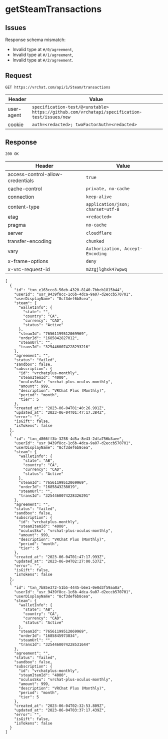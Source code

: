 # getSteamTransactions

## Issues
Response schema mismatch:
* Invalid type at ``#/0/agreement``,
* Invalid type at ``#/1/agreement``,
* Invalid type at ``#/2/agreement``.
## Request
`GET https://vrchat.com/api/1/Steam/transactions`

| Header | Value |
| ------ | ----- |
| user-agent | `specification-test/@<unstable> https://github.com/vrchatapi/specification-test/issues/new` |
| cookie | `auth=<redacted>; twoFactorAuth=<redacted>` |


## Response
`200 OK`

| Header | Value |
| ------ | ----- |
| access-control-allow-credentials | `true` |
| cache-control | `private, no-cache` |
| connection | `keep-alive` |
| content-type | `application/json; charset=utf-8` |
| etag | `<redacted>` |
| pragma | `no-cache` |
| server | `cloudflare` |
| transfer-encoding | `chunked` |
| vary | `Authorization, Accept-Encoding` |
| x-frame-options | `deny` |
| x-vrc-request-id | `m2zgjlghxk47wpwq` |

```jsonc
[
  {
    "id": "txn_e163ccc8-56eb-4320-8140-7bbcb1815b44",
    "userId": "usr_9439f8cc-1c6b-4dca-9a07-d2eccb570701",
    "userDisplayName": "8cf3def6b8cea",
    "steam": {
      "walletInfo": {
        "state": "",
        "country": "CA",
        "currency": "CAD",
        "status": "Active"
      },
      "steamId": "76561199512069969",
      "orderId": "1685842827012",
      "steamUrl": "",
      "transId": "3254460074228293216"
    },
    "agreement": "",
    "status": "failed",
    "sandbox": false,
    "subscription": {
      "id": "vrchatplus-monthly",
      "steamItemId": "4000",
      "oculusSku": "vrchat-plus-oculus-monthly",
      "amount": 999,
      "description": "VRChat Plus (Monthly)",
      "period": "month",
      "tier": 5
    },
    "created_at": "2023-06-04T01:40:26.991Z",
    "updated_at": "2023-06-04T01:47:17.384Z",
    "error": "",
    "isGift": false,
    "isTokens": false
  },
  {
    "id": "txn_d866ff3b-3258-4d5a-8e43-2dfa756b3aee",
    "userId": "usr_9439f8cc-1c6b-4dca-9a07-d2eccb570701",
    "userDisplayName": "8cf3def6b8cea",
    "steam": {
      "walletInfo": {
        "state": "AB",
        "country": "CA",
        "currency": "CAD",
        "status": "Active"
      },
      "steamId": "76561199512069969",
      "orderId": "1685843238019",
      "steamUrl": "",
      "transId": "3254460074228326291"
    },
    "agreement": "",
    "status": "failed",
    "sandbox": false,
    "subscription": {
      "id": "vrchatplus-monthly",
      "steamItemId": "4000",
      "oculusSku": "vrchat-plus-oculus-monthly",
      "amount": 999,
      "description": "VRChat Plus (Monthly)",
      "period": "month",
      "tier": 5
    },
    "created_at": "2023-06-04T01:47:17.993Z",
    "updated_at": "2023-06-04T02:27:00.537Z",
    "error": "",
    "isGift": false,
    "isTokens": false
  },
  {
    "id": "txn_7b85e372-51b5-4445-b6e1-0e0d3f59aa8a",
    "userId": "usr_9439f8cc-1c6b-4dca-9a07-d2eccb570701",
    "userDisplayName": "8cf3def6b8cea",
    "steam": {
      "walletInfo": {
        "state": "AB",
        "country": "CA",
        "currency": "CAD",
        "status": "Active"
      },
      "steamId": "76561199512069969",
      "orderId": "1685845973834",
      "steamUrl": "",
      "transId": "3254460074228531644"
    },
    "agreement": "",
    "status": "failed",
    "sandbox": false,
    "subscription": {
      "id": "vrchatplus-monthly",
      "steamItemId": "4000",
      "oculusSku": "vrchat-plus-oculus-monthly",
      "amount": 999,
      "description": "VRChat Plus (Monthly)",
      "period": "month",
      "tier": 5
    },
    "created_at": "2023-06-04T02:32:53.809Z",
    "updated_at": "2023-06-04T03:37:17.439Z",
    "error": "",
    "isGift": false,
    "isTokens": false
  }
]
```
